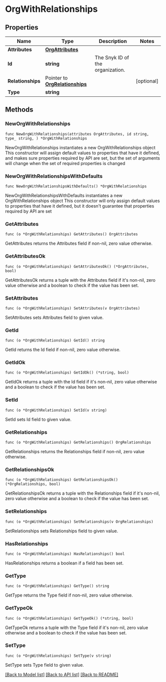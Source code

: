 # OrgWithRelationships

## Properties

Name | Type | Description | Notes
------------ | ------------- | ------------- | -------------
**Attributes** | [**OrgAttributes**](OrgAttributes.md) |  | 
**Id** | **string** | The Snyk ID of the organization. | 
**Relationships** | Pointer to [**OrgRelationships**](OrgRelationships.md) |  | [optional] 
**Type** | **string** |  | 

## Methods

### NewOrgWithRelationships

`func NewOrgWithRelationships(attributes OrgAttributes, id string, type_ string, ) *OrgWithRelationships`

NewOrgWithRelationships instantiates a new OrgWithRelationships object
This constructor will assign default values to properties that have it defined,
and makes sure properties required by API are set, but the set of arguments
will change when the set of required properties is changed

### NewOrgWithRelationshipsWithDefaults

`func NewOrgWithRelationshipsWithDefaults() *OrgWithRelationships`

NewOrgWithRelationshipsWithDefaults instantiates a new OrgWithRelationships object
This constructor will only assign default values to properties that have it defined,
but it doesn't guarantee that properties required by API are set

### GetAttributes

`func (o *OrgWithRelationships) GetAttributes() OrgAttributes`

GetAttributes returns the Attributes field if non-nil, zero value otherwise.

### GetAttributesOk

`func (o *OrgWithRelationships) GetAttributesOk() (*OrgAttributes, bool)`

GetAttributesOk returns a tuple with the Attributes field if it's non-nil, zero value otherwise
and a boolean to check if the value has been set.

### SetAttributes

`func (o *OrgWithRelationships) SetAttributes(v OrgAttributes)`

SetAttributes sets Attributes field to given value.


### GetId

`func (o *OrgWithRelationships) GetId() string`

GetId returns the Id field if non-nil, zero value otherwise.

### GetIdOk

`func (o *OrgWithRelationships) GetIdOk() (*string, bool)`

GetIdOk returns a tuple with the Id field if it's non-nil, zero value otherwise
and a boolean to check if the value has been set.

### SetId

`func (o *OrgWithRelationships) SetId(v string)`

SetId sets Id field to given value.


### GetRelationships

`func (o *OrgWithRelationships) GetRelationships() OrgRelationships`

GetRelationships returns the Relationships field if non-nil, zero value otherwise.

### GetRelationshipsOk

`func (o *OrgWithRelationships) GetRelationshipsOk() (*OrgRelationships, bool)`

GetRelationshipsOk returns a tuple with the Relationships field if it's non-nil, zero value otherwise
and a boolean to check if the value has been set.

### SetRelationships

`func (o *OrgWithRelationships) SetRelationships(v OrgRelationships)`

SetRelationships sets Relationships field to given value.

### HasRelationships

`func (o *OrgWithRelationships) HasRelationships() bool`

HasRelationships returns a boolean if a field has been set.

### GetType

`func (o *OrgWithRelationships) GetType() string`

GetType returns the Type field if non-nil, zero value otherwise.

### GetTypeOk

`func (o *OrgWithRelationships) GetTypeOk() (*string, bool)`

GetTypeOk returns a tuple with the Type field if it's non-nil, zero value otherwise
and a boolean to check if the value has been set.

### SetType

`func (o *OrgWithRelationships) SetType(v string)`

SetType sets Type field to given value.



[[Back to Model list]](../README.md#documentation-for-models) [[Back to API list]](../README.md#documentation-for-api-endpoints) [[Back to README]](../README.md)


